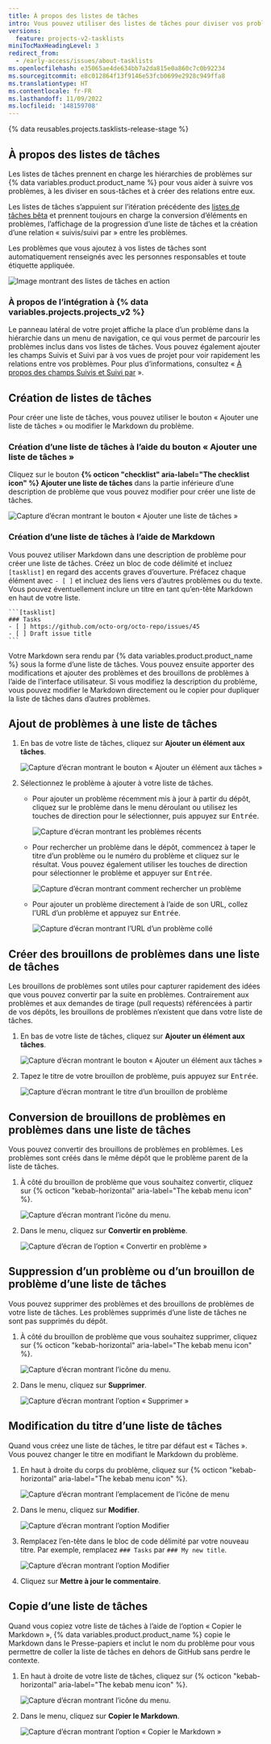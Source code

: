```yaml
---
title: À propos des listes de tâches
intro: Vous pouvez utiliser des listes de tâches pour diviser vos problèmes en sous-tâches.
versions:
  feature: projects-v2-tasklists
miniTocMaxHeadingLevel: 3
redirect_from:
  - /early-access/issues/about-tasklists
ms.openlocfilehash: e35065ae4de634bb7a2da815e0a860c7c0b92234
ms.sourcegitcommit: e8c012864f13f9146e53fcb0699e2928c949ffa8
ms.translationtype: HT
ms.contentlocale: fr-FR
ms.lasthandoff: 11/09/2022
ms.locfileid: '148159708'
---
```

{% data reusables.projects.tasklists-release-stage %}

## À propos des listes de tâches

Les listes de tâches prennent en charge les hiérarchies de problèmes sur {% data variables.product.product_name %} pour vous aider à suivre vos problèmes, à les diviser en sous-tâches et à créer des relations entre eux.

Les listes de tâches s’appuient sur l’itération précédente des [listes de tâches bêta](/get-started/writing-on-github/working-with-advanced-formatting/about-task-lists) et prennent toujours en charge la conversion d’éléments en problèmes, l’affichage de la progression d’une liste de tâches et la création d’une relation « suivis/suivi par » entre les problèmes.

Les problèmes que vous ajoutez à vos listes de tâches sont automatiquement renseignés avec les personnes responsables et toute étiquette appliquée.

![Image montrant des listes de tâches en action](/assets/images/help/issues/tasklist-hero.png)

### À propos de l’intégration à {% data variables.projects.projects_v2 %}

 Le panneau latéral de votre projet affiche la place d’un problème dans la hiérarchie dans un menu de navigation, ce qui vous permet de parcourir les problèmes inclus dans vos listes de tâches. Vous pouvez également ajouter les champs Suivis et Suivi par à vos vues de projet pour voir rapidement les relations entre vos problèmes. Pour plus d’informations, consultez « [À propos des champs Suivis et Suivi par](/issues/planning-and-tracking-with-projects/understanding-fields/about-tracks-and-tracked-by-fields) ».

## Création de listes de tâches

Pour créer une liste de tâches, vous pouvez utiliser le bouton « Ajouter une liste de tâches » ou modifier le Markdown du problème.

### Création d’une liste de tâches à l’aide du bouton « Ajouter une liste de tâches »

Cliquez sur le bouton **{% octicon "checklist" aria-label="The checklist icon" %} Ajouter une liste de tâches** dans la partie inférieure d’une description de problème que vous pouvez modifier pour créer une liste de tâches.

![Capture d’écran montrant le bouton « Ajouter une liste de tâches »](/assets/images/help/issues/tasklist-add-tasklist-button.png)

### Création d’une liste de tâches à l’aide de Markdown

Vous pouvez utiliser Markdown dans une description de problème pour créer une liste de tâches. Créez un bloc de code délimité et incluez `[tasklist]` en regard des accents graves d’ouverture. Préfacez chaque élément avec `- [ ]` et incluez des liens vers d’autres problèmes ou du texte. Vous pouvez éventuellement inclure un titre en tant qu’en-tête Markdown en haut de votre liste. 

````
```[tasklist]
### Tasks
- [ ] https://github.com/octo-org/octo-repo/issues/45
- [ ] Draft issue title
```
````

Votre Markdown sera rendu par {% data variables.product.product_name %} sous la forme d’une liste de tâches. Vous pouvez ensuite apporter des modifications et ajouter des problèmes et des brouillons de problèmes à l’aide de l’interface utilisateur. Si vous modifiez la description du problème, vous pouvez modifier le Markdown directement ou le copier pour dupliquer la liste de tâches dans d’autres problèmes.



## Ajout de problèmes à une liste de tâches

1. En bas de votre liste de tâches, cliquez sur **Ajouter un élément aux tâches**.
   
   ![Capture d’écran montrant le bouton « Ajouter un élément aux tâches »](/assets/images/help/issues/add-new-tasklist-button.png)
   
1. Sélectionnez le problème à ajouter à votre liste de tâches.
   
   * Pour ajouter un problème récemment mis à jour à partir du dépôt, cliquez sur le problème dans le menu déroulant ou utilisez les touches de direction pour le sélectionner, puis appuyez sur <kbd>Entrée</kbd>. 
     
     ![Capture d’écran montrant les problèmes récents](/assets/images/help/issues/select-recent-issue.png)
     
   * Pour rechercher un problème dans le dépôt, commencez à taper le titre d’un problème ou le numéro du problème et cliquez sur le résultat. Vous pouvez également utiliser les touches de direction pour sélectionner le problème et appuyer sur <kbd>Entrée</kbd>.
     
     ![Capture d’écran montrant comment rechercher un problème](/assets/images/help/issues/search-for-issue.png)
     
   * Pour ajouter un problème directement à l’aide de son URL, collez l’URL d’un problème et appuyez sur <kbd>Entrée</kbd>.
        
     ![Capture d’écran montrant l’URL d’un problème collé](/assets/images/help/issues/paste-issue-url.png)
     

## Créer des brouillons de problèmes dans une liste de tâches

Les brouillons de problèmes sont utiles pour capturer rapidement des idées que vous pouvez convertir par la suite en problèmes. Contrairement aux problèmes et aux demandes de tirage (pull requests) référencées à partir de vos dépôts, les brouillons de problèmes n’existent que dans votre liste de tâches.

1. En bas de votre liste de tâches, cliquez sur **Ajouter un élément aux tâches**.
   
   ![Capture d’écran montrant le bouton « Ajouter un élément aux tâches »](/assets/images/help/issues/add-new-tasklist-button.png)
   
1. Tapez le titre de votre brouillon de problème, puis appuyez sur <kbd>Entrée</kbd>.
   
   ![Capture d’écran montrant le titre d’un brouillon de problème](/assets/images/help/issues/add-draft-issue-to-tasklist.png)
   

## Conversion de brouillons de problèmes en problèmes dans une liste de tâches

Vous pouvez convertir des brouillons de problèmes en problèmes. Les problèmes sont créés dans le même dépôt que le problème parent de la liste de tâches.

1. À côté du brouillon de problème que vous souhaitez convertir, cliquez sur {% octicon "kebab-horizontal" aria-label="The kebab menu icon" %}.
   
   ![Capture d’écran montrant l’icône du menu.](/assets/images/help/issues/tasklist-item-kebab.png)
   
1. Dans le menu, cliquez sur **Convertir en problème**.
   
   ![Capture d’écran de l’option « Convertir en problème »](/assets/images/help/issues/tasklist-convert-to-issue.png)
   

## Suppression d’un problème ou d’un brouillon de problème d’une liste de tâches

Vous pouvez supprimer des problèmes et des brouillons de problèmes de votre liste de tâches. Les problèmes supprimés d’une liste de tâches ne sont pas supprimés du dépôt.

1. À côté du brouillon de problème que vous souhaitez supprimer, cliquez sur {% octicon "kebab-horizontal" aria-label="The kebab menu icon" %}.
   
   ![Capture d’écran montrant l’icône du menu.](/assets/images/help/issues/tasklist-item-kebab.png)
   
1. Dans le menu, cliquez sur **Supprimer**.
   
   ![Capture d’écran montrant l’option « Supprimer »](/assets/images/help/issues/tasklist-remove.png)
   
## Modification du titre d’une liste de tâches

Quand vous créez une liste de tâches, le titre par défaut est « Tâches ». Vous pouvez changer le titre en modifiant le Markdown du problème.

1. En haut à droite du corps du problème, cliquez sur {% octicon "kebab-horizontal" aria-label="The kebab menu icon" %}.
   
   ![Capture d’écran montrant l’emplacement de l’icône de menu](/assets/images/help/issues/comment-menu.png)
   
1. Dans le menu, cliquez sur **Modifier**.
   
   ![Capture d’écran montrant l’option Modifier](/assets/images/help/issues/comment-menu-edit.png)
   
1. Remplacez l’en-tête dans le bloc de code délimité par votre nouveau titre. Par exemple, remplacez `### Tasks` par `### My new title`. 
   
   ![Capture d’écran montrant l’option Modifier](/assets/images/help/issues/edit-tasklist-title.png)
   
1. Cliquez sur **Mettre à jour le commentaire**.

## Copie d’une liste de tâches

Quand vous copiez votre liste de tâches à l’aide de l’option « Copier le Markdown », {% data variables.product.product_name %} copie le Markdown dans le Presse-papiers et inclut le nom du problème pour vous permettre de coller la liste de tâches en dehors de GitHub sans perdre le contexte. 

1. En haut à droite de votre liste de tâches, cliquez sur {% octicon "kebab-horizontal" aria-label="The kebab menu icon" %}.
   
   ![Capture d’écran montrant l’icône du menu.](/assets/images/help/issues/tasklist-kebab.png)
   
1. Dans le menu, cliquez sur **Copier le Markdown**.
   
   ![Capture d’écran montrant l’option « Copier le Markdown »](/assets/images/help/issues/tasklist-copy-markdown.png)
   
